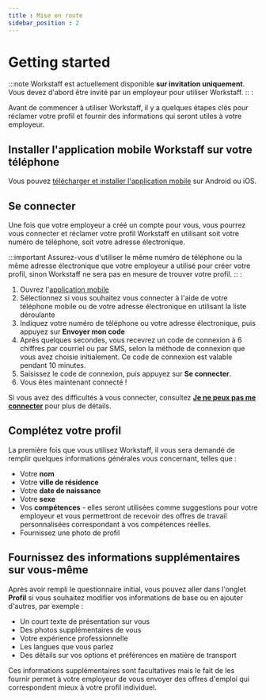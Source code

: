 ```yaml
---
title : Mise en route
sidebar_position : 2
---
```


# Getting started

:::note
Workstaff est actuellement disponible **sur invitation uniquement**. Vous devez d'abord être invité par un employeur pour utiliser Workstaff.
:: :

Avant de commencer à utiliser Workstaff, il y a quelques étapes clés pour réclamer votre profil et fournir des informations qui seront utiles à votre employeur.

## Installer l'application mobile Workstaff sur votre téléphone

Vous pouvez [télécharger et installer l'application mobile](https://workstaff.app/download) sur Android ou iOS.

## Se connecter

Une fois que votre employeur a créé un compte pour vous, vous pourrez vous connecter et réclamer votre profil Workstaff en utilisant soit votre numéro de téléphone, soit votre adresse électronique.

:::important
Assurez-vous d'utiliser le même numéro de téléphone ou la même adresse électronique que votre employeur a utilisé pour créer votre profil, sinon Workstaff ne sera pas en mesure de trouver votre profil.
:: :

1. Ouvrez l'[application mobile](https://workstaff.app/download)
2. Sélectionnez si vous souhaitez vous connecter à l'aide de votre téléphone mobile ou de votre adresse électronique en utilisant la liste déroulante
3. Indiquez votre numéro de téléphone ou votre adresse électronique, puis appuyez sur **Envoyer mon code**
4. Après quelques secondes, vous recevrez un code de connexion à 6 chiffres par courriel ou par SMS, selon la méthode de connexion que vous avez choisie initialement. Ce code de connexion est valable pendant 10 minutes.
5. Saisissez le code de connexion, puis appuyez sur **Se connecter**.
6. Vous êtes maintenant connecté !

Si vous avez des difficultés à vous connecter, consultez **[Je ne peux pas me connecter](troubleshooting/i-cant-login.md)** pour plus de détails.

## Complétez votre profil

La première fois que vous utilisez Workstaff, il vous sera demandé de remplir quelques informations générales vous concernant, telles que :

- Votre **nom**
- Votre **ville de résidence**
- Votre **date de naissance**
- Votre **sexe**
- Vos **compétences** - elles seront utilisées comme suggestions pour votre employeur et vous permettront de recevoir des offres de travail personnalisées correspondant à vos compétences réelles.
- Fournissez une photo de profil

## Fournissez des informations supplémentaires sur vous-même

Après avoir rempli le questionnaire initial, vous pouvez aller dans l'onglet **Profil** si vous souhaitez modifier vos informations de base ou en ajouter d'autres, par exemple :

- Un court texte de présentation sur vous
- Des photos supplémentaires de vous
- Votre expérience professionnelle
- Les langues que vous parlez
- Des détails sur vos options et préférences en matière de transport

Ces informations supplémentaires sont facultatives mais le fait de les fournir permet à votre employeur de vous envoyer des offres d'emploi qui correspondent mieux à votre profil individuel.
